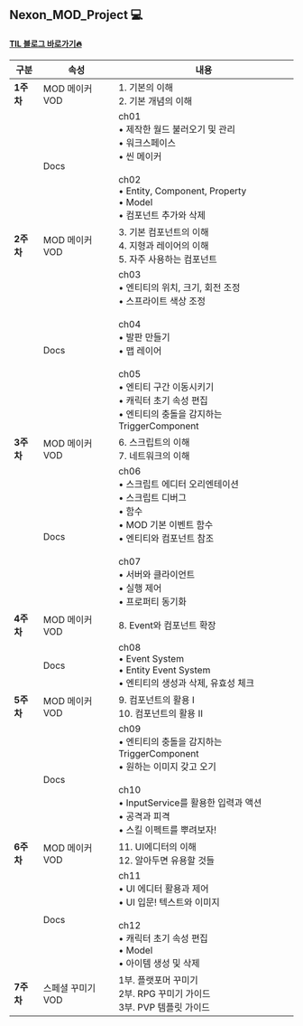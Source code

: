 ## Nexon_MOD_Project 💻

#### [TIL 블로그 바로가기🔥](https://blog.naver.com/dbwlals9936)

| 구분 | 속성 | 내용 |
| --- | --- | --- |
| **1주차** | MOD 메이커 VOD | 1. 기본의 이해<br> 2. 기본 개념의 이해 |
|  | Docs | ch01<br>• 제작한 월드 불러오기 및 관리<br>• 워크스페이스<br>• 씬 메이커<br><br>ch02<br>• Entity, Component, Property<br>• Model<br>• 컴포넌트 추가와 삭제 |
| **2주차** | MOD 메이커 VOD | 3. 기본 컴포넌트의 이해<br>4. 지형과 레이어의 이해<br>5. 자주 사용하는 컴포넌트 |
|  | Docs | ch03<br>• 엔티티의 위치, 크기, 회전 조정<br>• 스프라이트 색상 조정<br><br>ch04<br>• 발판 만들기<br>• 맵 레이어<br><br>ch05<br>• 엔티티 구간 이동시키기<br>• 캐릭터 초기 속성 편집<br>• 엔티티의 충돌을 감지하는 TriggerComponent |
| **3주차** | MOD 메이커 VOD | 6. 스크립트의 이해<br>7. 네트워크의 이해 |
|  | Docs | ch06<br>• 스크립트 에디터 오리엔테이션<br>• 스크립트 디버그<br>• 함수<br>• MOD 기본 이벤트 함수<br>• 엔티티와 컴포넌트 참조<br><br>ch07<br>• 서버와 클라이언트<br>• 실행 제어<br>• 프로퍼티 동기화 |
| **4주차** | MOD 메이커 VOD | 8. Event와 컴포넌트 확장 |
|  | Docs | ch08<br>• Event System<br>• Entity Event System<br>• 엔티티의 생성과 삭제, 유효성 체크 |
| **5주차** | MOD 메이커 VOD | 9. 컴포넌트의 활용 I<br>10. 컴포넌트의 활용 II |
|  | Docs | ch09<br>• 엔티티의 충돌을 감지하는 TriggerComponent<br>• 원하는 이미지 갖고 오기<br><br>ch10<br>• InputService를 활용한 입력과 액션<br>• 공격과 피격<br>• 스킬 이펙트를 뿌려보자! |
| **6주차** | MOD 메이커 VOD | 11. UI에디터의 이해<br>12. 알아두면 유용할 것들 |
|  | Docs | ch11<br>• UI 에디터 활용과 제어<br>• UI 입문! 텍스트와 이미지<br><br>ch12<br>• 캐릭터 초기 속성 편집<br>• Model<br>• 아이템 생성 및 삭제 |
| **7주차** | 스페셜 꾸미기 VOD | 1부. 플랫포머 꾸미기<br>2부. RPG 꾸미기 가이드<br>3부. PVP 템플릿 가이드 |